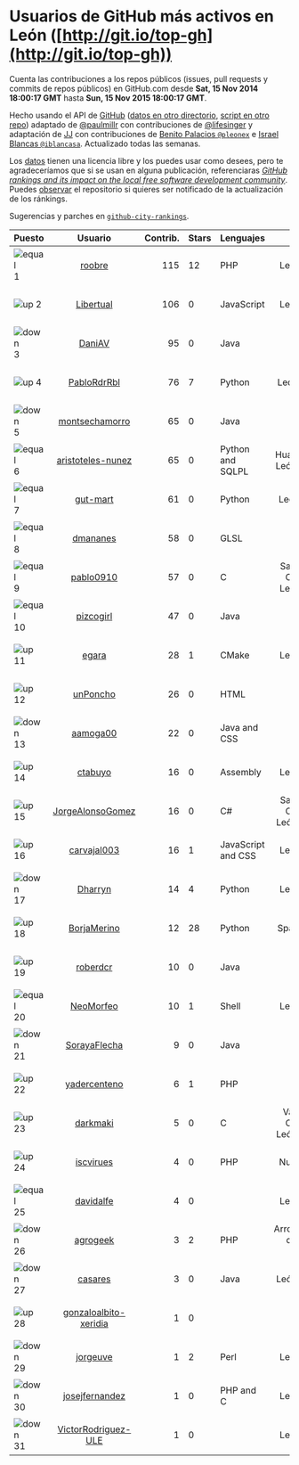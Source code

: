 
# Usuarios de GitHub más activos en León ([http://git.io/top-gh](http://git.io/top-gh))



  Cuenta las contribuciones a los repos públicos (issues, pull requests y commits de repos públicos) en GitHub.com desde  **Sat, 15 Nov 2014 18:00:17 GMT** hasta **Sun, 15 Nov 2015 18:00:17 GMT**.

  Hecho usando el API de [GitHub](http://github.com) ([datos en otro directorio](https://github.com/JJ/top-github-users-data/tree/master/data), [script en otro repo](https://github.com/JJ/github-city-rankings/blob/master/get-city.coffee)) adaptado de [@paulmillr](https://github.com/paulmillr) con contribuciones de [@lifesinger](https://github.com/lifesinger) y adaptación de [JJ](http://jj.github.io) con contribuciones de [Benito Palacios `@pleonex`](http://github.com/pleonex) e [Israel Blancas `@iblancasa`](https://github.com/iblancasa). Actualizado todas las semanas.

  Los [datos](https://github.com/JJ/top-github-users-data/tree/master/data) tienen una licencia libre y los puedes usar como desees, pero te agradeceríamos que si se usan en alguna publicación, referenciaras [*GitHub rankings and its impact on the local free software development community*](https://thewinnower.com/papers/github-rankings-and-its-impact-on-the-local-free-software-development-community). Puedes [observar](https://github.com/JJ/top-github-users-data/subscription) el repositorio si quieres ser notificado de la actualización de los ránkings.

  Sugerencias y parches en [`github-city-rankings`](http://github.com/JJ/github-city-rankings).


| Puesto   |  Usuario  |Contrib.| Stars | Lenguajes   |      Lugar      |  Avatar  |
|----------|:---------:|-------:|-------|-------------|:---------------:|----------|
|![equal](https://raw.githubusercontent.com/JJ/github-city-rankings/master/img/equal.gif) 1 | [roobre](https://github.com/roobre) | 115 | 12 | PHP | León, Spain | <img src='https://avatars1.githubusercontent.com/u/969721?v=3&s=64' width="64" title='Roberto Santalla'> |
|![up](https://raw.githubusercontent.com/JJ/github-city-rankings/master/img/up.gif) 2 | [Libertual](https://github.com/Libertual) | 106 | 0 | JavaScript | León, Spain | <img src='https://avatars2.githubusercontent.com/u/9809302?v=3&s=64' width="64" title='Pedro Macías'> |
|![down](https://raw.githubusercontent.com/JJ/github-city-rankings/master/img/down.gif) 3 | [DaniAV](https://github.com/DaniAV) | 95 | 0 | Java | León | <img src='https://avatars0.githubusercontent.com/u/8928270?v=3&s=64' width="64" title='Daniel'> |
|![up](https://raw.githubusercontent.com/JJ/github-city-rankings/master/img/up.gif) 4 | [PabloRdrRbl](https://github.com/PabloRdrRbl) | 76 | 7 | Python | León (Spain) | <img src='https://avatars2.githubusercontent.com/u/7204331?v=3&s=64' width="64" title='Pablo Rodríguez Robles'> |
|![down](https://raw.githubusercontent.com/JJ/github-city-rankings/master/img/down.gif) 5 | [montsechamorro](https://github.com/montsechamorro) | 65 | 0 | Java | León | <img src='https://avatars3.githubusercontent.com/u/8928284?v=3&s=64' width="64" title='Montse Chamorro'> |
|![equal](https://raw.githubusercontent.com/JJ/github-city-rankings/master/img/equal.gif) 6 | [aristoteles-nunez](https://github.com/aristoteles-nunez) | 65 | 0 | Python and SQLPL | Huajuapan de León, Oaxaca | <img src='https://avatars1.githubusercontent.com/u/12948594?v=3&s=64' width="64" title='Aristóteles Federico Núñez Juárez'> |
|![equal](https://raw.githubusercontent.com/JJ/github-city-rankings/master/img/equal.gif) 7 | [gut-mart](https://github.com/gut-mart) | 61 | 0 | Python | León(Spain) | <img src='https://avatars0.githubusercontent.com/u/11340293?v=3&s=64' width="64" title='gut-mart'> |
|![equal](https://raw.githubusercontent.com/JJ/github-city-rankings/master/img/equal.gif) 8 | [dmananes](https://github.com/dmananes) | 58 | 0 | GLSL | León | <img src='https://avatars3.githubusercontent.com/u/6003619?v=3&s=64' width="64" title='David MC'> |
|![equal](https://raw.githubusercontent.com/JJ/github-city-rankings/master/img/equal.gif) 9 | [pablo0910](https://github.com/pablo0910) | 57 | 0 | C | Salamanca, Castilla y León, Spain | <img src='https://avatars2.githubusercontent.com/u/10597157?v=3&s=64' width="64" title='Pablo Jimenez Tocino'> |
|![equal](https://raw.githubusercontent.com/JJ/github-city-rankings/master/img/equal.gif) 10 | [pizcogirl](https://github.com/pizcogirl) | 47 | 0 | Java | León | <img src='https://avatars1.githubusercontent.com/u/8928281?v=3&s=64' width="64" title='Julia Zuara Jimenez'> |
|![up](https://raw.githubusercontent.com/JJ/github-city-rankings/master/img/up.gif) 11 | [egara](https://github.com/egara) | 28 | 1 | CMake | León, Spain | <img src='https://avatars3.githubusercontent.com/u/13696843?v=3&s=64' width="64" title='Eloy García Almadén'> |
|![up](https://raw.githubusercontent.com/JJ/github-city-rankings/master/img/up.gif) 12 | [unPoncho](https://github.com/unPoncho) | 26 | 0 | HTML | León | <img src='https://avatars1.githubusercontent.com/u/1320670?v=3&s=64' width="64" title='Alfonso Sánchez González'> |
|![down](https://raw.githubusercontent.com/JJ/github-city-rankings/master/img/down.gif) 13 | [aamoga00](https://github.com/aamoga00) | 22 | 0 | Java and CSS | León | <img src='https://avatars1.githubusercontent.com/u/8928265?v=3&s=64' width="64" title='Alba Del Amo'> |
|![up](https://raw.githubusercontent.com/JJ/github-city-rankings/master/img/up.gif) 14 | [ctabuyo](https://github.com/ctabuyo) | 16 | 0 | Assembly | León, Spain | <img src='https://avatars2.githubusercontent.com/u/13765677?v=3&s=64' width="64" title='Cristian Tabuyo'> |
|![up](https://raw.githubusercontent.com/JJ/github-city-rankings/master/img/up.gif) 15 | [JorgeAlonsoGomez](https://github.com/JorgeAlonsoGomez) | 16 | 0 | C# | Salamanca, Castilla y León, España | <img src='https://avatars0.githubusercontent.com/u/12047150?v=3&s=64' width="64" title='Jorge Alonso Gómez'> |
|![up](https://raw.githubusercontent.com/JJ/github-city-rankings/master/img/up.gif) 16 | [carvajal003](https://github.com/carvajal003) | 16 | 1 | JavaScript and CSS | León, Spain | <img src='https://avatars1.githubusercontent.com/u/11072825?v=3&s=64' width="64" title='Joseph Carvajal Deffitt'> |
|![down](https://raw.githubusercontent.com/JJ/github-city-rankings/master/img/down.gif) 17 | [Dharryn](https://github.com/Dharryn) | 14 | 4 | Python | León, Spain | <img src='https://avatars0.githubusercontent.com/u/9396382?v=3&s=64' width="64" title='Alejandro Rodríguez Monge'> |
|![up](https://raw.githubusercontent.com/JJ/github-city-rankings/master/img/up.gif) 18 | [BorjaMerino](https://github.com/BorjaMerino) | 12 | 28 | Python | Spain (León) | <img src='https://avatars2.githubusercontent.com/u/1701534?v=3&s=64' width="64" title='Borja Merino'> |
|![up](https://raw.githubusercontent.com/JJ/github-city-rankings/master/img/up.gif) 19 | [roberdcr](https://github.com/roberdcr) | 10 | 0 | Java | León | <img src='https://avatars1.githubusercontent.com/u/6849195?v=3&s=64' width="64" title='Rober de Castro'> |
|![equal](https://raw.githubusercontent.com/JJ/github-city-rankings/master/img/equal.gif) 20 | [NeoMorfeo](https://github.com/NeoMorfeo) | 10 | 1 | Shell | León, Spain | <img src='https://avatars1.githubusercontent.com/u/3766333?v=3&s=64' width="64" title='Guillermo Santos Melgar'> |
|![down](https://raw.githubusercontent.com/JJ/github-city-rankings/master/img/down.gif) 21 | [SorayaFlecha](https://github.com/SorayaFlecha) | 9 | 0 | Java | León | <img src='https://avatars3.githubusercontent.com/u/8928260?v=3&s=64' width="64" title='Soraya Flecha de la Puente'> |
|![up](https://raw.githubusercontent.com/JJ/github-city-rankings/master/img/up.gif) 22 | [yadercenteno](https://github.com/yadercenteno) | 6 | 1 | PHP | León | <img src='https://avatars1.githubusercontent.com/u/5580771?v=3&s=64' width="64" title='Yader Centeno'> |
|![up](https://raw.githubusercontent.com/JJ/github-city-rankings/master/img/up.gif) 23 | [darkmaki](https://github.com/darkmaki) | 5 | 0 | C | Valladolid, Castilla y León, España | <img src='https://avatars3.githubusercontent.com/u/10024998?v=3&s=64' width="64" title='Roberto Ortega'> |
|![up](https://raw.githubusercontent.com/JJ/github-city-rankings/master/img/up.gif) 24 | [iscvirues](https://github.com/iscvirues) | 4 | 0 | PHP | Nuevo León | <img src='https://avatars0.githubusercontent.com/u/4825757?v=3&s=64' width="64" title='Alex Gomez'> |
|![equal](https://raw.githubusercontent.com/JJ/github-city-rankings/master/img/equal.gif) 25 | [davidalfe](https://github.com/davidalfe) | 4 | 0 |  | León, Spain | <img src='https://avatars0.githubusercontent.com/u/3811072?v=3&s=64' width="64" title='David Alvarez'> |
|![down](https://raw.githubusercontent.com/JJ/github-city-rankings/master/img/down.gif) 26 | [agrogeek](https://github.com/agrogeek) | 3 | 2 | PHP | Arroyomolinos de León, Huelva | <img src='https://avatars3.githubusercontent.com/u/69480?v=3&s=64' width="64" title='Sebas MGC'> |
|![down](https://raw.githubusercontent.com/JJ/github-city-rankings/master/img/down.gif) 27 | [casares](https://github.com/casares) | 3 | 0 | Java | León, España | <img src='https://avatars0.githubusercontent.com/u/11679030?v=3&s=64' width="64" title='Carlos J. Casares'> |
|![up](https://raw.githubusercontent.com/JJ/github-city-rankings/master/img/up.gif) 28 | [gonzaloalbito-xeridia](https://github.com/gonzaloalbito-xeridia) | 1 | 0 |  | León | <img src='https://avatars1.githubusercontent.com/u/14160328?v=3&s=64' width="64" title='Gonzalo Albito'> |
|![down](https://raw.githubusercontent.com/JJ/github-city-rankings/master/img/down.gif) 29 | [jorgeuve](https://github.com/jorgeuve) | 1 | 2 | Perl | León, Spain | <img src='https://avatars1.githubusercontent.com/u/726703?v=3&s=64' width="64" title='Jorge Valencia'> |
|![down](https://raw.githubusercontent.com/JJ/github-city-rankings/master/img/down.gif) 30 | [josejfernandez](https://github.com/josejfernandez) | 1 | 0 | PHP and C | León, Spain | <img src='https://avatars1.githubusercontent.com/u/1663138?v=3&s=64' width="64" title='Jose J. Fernández'> |
|![down](https://raw.githubusercontent.com/JJ/github-city-rankings/master/img/down.gif) 31 | [VictorRodriguez-ULE](https://github.com/VictorRodriguez-ULE) | 1 | 0 |  | León, Spain | <img src='https://avatars1.githubusercontent.com/u/7995366?v=3&s=64' width="64" title='Víctor Rodríguez'> |
